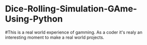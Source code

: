 # Dice-Rolling-Simulation-GAme-Using-Python
#This is a real world experience of gamming. As a coder it's realy an interesting moment to make a real world projects.

